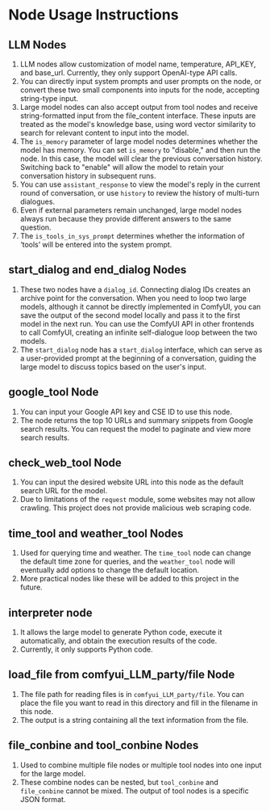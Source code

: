 # **Node Usage Instructions**

## LLM Nodes
1. LLM nodes allow customization of model name, temperature, API_KEY, and base_url. Currently, they only support OpenAI-type API calls.
2. You can directly input system prompts and user prompts on the node, or convert these two small components into inputs for the node, accepting string-type input.
3. Large model nodes can also accept output from tool nodes and receive string-formatted input from the file_content interface. These inputs are treated as the model's knowledge base, using word vector similarity to search for relevant content to input into the model.
4. The `is_memory` parameter of large model nodes determines whether the model has memory. You can set `is_memory` to "disable," and then run the node. In this case, the model will clear the previous conversation history. Switching back to "enable" will allow the model to retain your conversation history in subsequent runs.
5. You can use `assistant_response` to view the model's reply in the current round of conversation, or use `history` to review the history of multi-turn dialogues.
6. Even if external parameters remain unchanged, large model nodes always run because they provide different answers to the same question.
7. The `is_tools_in_sys_prompt` determines whether the information of ‘tools’ will be entered into the system prompt.

## start_dialog and end_dialog Nodes
1. These two nodes have a `dialog_id`. Connecting dialog IDs creates an archive point for the conversation. When you need to loop two large models, although it cannot be directly implemented in ComfyUI, you can save the output of the second model locally and pass it to the first model in the next run. You can use the ComfyUI API in other frontends to call ComfyUI, creating an infinite self-dialogue loop between the two models.
2. The `start_dialog` node has a `start_dialog` interface, which can serve as a user-provided prompt at the beginning of a conversation, guiding the large model to discuss topics based on the user's input.

## google_tool Node
1. You can input your Google API key and CSE ID to use this node.
2. The node returns the top 10 URLs and summary snippets from Google search results. You can request the model to paginate and view more search results.

## check_web_tool Node
1. You can input the desired website URL into this node as the default search URL for the model.
2. Due to limitations of the `request` module, some websites may not allow crawling. This project does not provide malicious web scraping code.

## time_tool and weather_tool Nodes
1. Used for querying time and weather. The `time_tool` node can change the default time zone for queries, and the `weather_tool` node will eventually add options to change the default location.
2. More practical nodes like these will be added to this project in the future.

## interpreter node
1. It allows the large model to generate Python code, execute it automatically, and obtain the execution results of the code.
2. Currently, it only supports Python code.

## load_file from comfyui_LLM_party/file Node
1. The file path for reading files is in `comfyui_LLM_party/file`. You can place the file you want to read in this directory and fill in the filename in this node.
2. The output is a string containing all the text information from the file.

## file_conbine and tool_conbine Nodes
1. Used to combine multiple file nodes or multiple tool nodes into one input for the large model.
2. These combine nodes can be nested, but `tool_conbine` and `file_conbine` cannot be mixed. The output of tool nodes is a specific JSON format.
